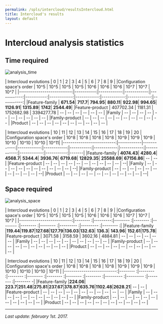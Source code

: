 ```yaml
---
permalink: /spls/intercloud/resultsIntercloud.html
title: Intercloud's results
layout: default
---
```

# Intercloud analysis statistics

## Time required

![analysis_time]({{site.baseurl}}/assets/intercloud-mean-analysis_time-configurations_ascending-logarithmic-ALL.png)

| Intercloud evolutions      |         0  |          1  |          2  |          3  |         4  |          5  |          6  |          7  |          8  |         9  |
|Configuration space's order |      10^5  |       10^5  |       10^5  |       10^5  |      10^6  |      10^6   |       10^6  |       10^7  |       10^7  |      10^7  |
|---------------------------:|-----------:|------------:|------------:|------------:|-----------:|------------:|------------:|------------:|------------:|-----------:|
|Feature-family              |  **671.54**|    **717.7**|   **794.95**|   **880.11**|  **922.98**|   **994.65**|  **1126.91**|  **1315.89**|     **1742**| **2544.49**|
|Feature-product             | 407702.34  |    1181.31  | 1752682.98  | 3394277.78  |        --  |         --  |         --  |         --  |         --  |        --  |
|Family                      |        --  |         --  |         --  |         --  |        --  |         --  |         --  |         --  |         --  |        --  |
|Family-product              |        --  |         --  |         --  |         --  |        --  |         --  |         --  |         --  |         --  |        --  |
|Product                     |        --  |         --  |         --  |         --  |        --  |         --  |         --  |         --  |         --  |        --  |

| Intercloud evolutions      |        10  |         11  |         12  |         13  |        14  |         15  |         16  |         17  |         18  |        19  |    20 |
|Configuration space's order |      10^8  |       10^8  |      10^8   |       10^8  |      10^9  |       10^9  |       10^9  |      10^10  |      10^10  |     10^10  |  10^11|
|---------------------------:|------------|------------:|------------:|------------:|-----------:|------------:|------------:|------------:|------------:|-----------:|-------|
|Feature-family              | **4074.43**|   **4280.4**|   **4568.7**|   **5344.4**| **3936.76**|  **6719.68**| **12829.35**| **25588.69**| **67156.86**|        --  |     --|
|Feature-product             |        --  |         --  |         --  |         --  |        --  |         --  |         --  |         --  |         --  |        --  |     --|
|Family                      |        --  |         --  |         --  |         --  |        --  |         --  |         --  |         --  |         --  |        --  |     --|
|Family-product              |        --  |         --  |         --  |         --  |        --  |         --  |         --  |         --  |         --  |        --  |     --|
|Product                     |        --  |         --  |         --  |         --  |        --  |         --  |         --  |         --  |         --  |        --  |     --|

## Space required

![analysis_space]({{site.baseurl}}/assets/intercloud-mean-memory-configurations_ascending-ALL.png)


| Intercloud evolutions      |       0  |        1 |       2  |       3  |       4  |       5  |       6  |        7  |        8  |       9  |
|Configuration space's order |    10^5  |     10^5 |    10^5  |    10^5  |    10^6  |    10^6  |    10^6  |     10^7  |     10^7  |    10^7  |
|---------------------------:|-------- :|---------:|-------- :|-------- :|-------- :|-------- :|-------- :|--------- :|--------- :|-------- :|
|Feature-family              |**119.44**|**119.87**|**127.68**|**127.79**|**136.03**|**132.63**| **136.3**| **143.96**| **152.61**|**175.78**|
|Feature-product             | 3071.58  |  3158.59 | 3602.16  | 4884.81  |      --  |      --  |      --  |       --  |       --  |      --  |
|Family                      |      --  |       -- |      --  |      --  |      --  |      --  |      --  |       --  |       --  |      --  |
|Family-product              |      --  |       -- |      --  |      --  |      --  |      --  |      --  |       --  |       --  |      --  |
|Product                     |      --  |       -- |      --  |      --  |      --  |      --  |      --  |       --  |       --  |      --  |

| Intercloud evolutions      |      10  |      11  |      12  |      13  |      14  |      15  |      16  |       17  |       18  |      19  |      20  |
|Configuration space's order |    10^8  |    10^8  |    10^8  |    10^8  |    10^9  |    10^9  |    10^9  |    10^10  |    10^10  |   10^10  |   10^11  |
|---------------------------:|-------- :|-------- :|-------- :|-------- :|-------- :|-------- :|-------- :|--------- :|--------- :|-------- :|-------- -|
|Feature-family              |**224.06**| **223.7**|**251.48**|**275.81**|**237.67**|**378.87**|**635.76**|**1102.48**|**2628.21**|      --  |      --  |
|Feature-product             |      --  |      --  |      --  |      --  |      --  |      --  |      --  |       --  |       --  |      --  |      --  |
|Family                      |      --  |      --  |      --  |      --  |      --  |      --  |      --  |       --  |       --  |      --  |      --  |
|Family-product              |      --  |      --  |      --  |      --  |      --  |      --  |      --  |       --  |       --  |      --  |      --  |
|Product                     |      --  |      --  |      --  |      --  |      --  |      --  |      --  |       --  |       --  |      --  |      --  |

---
*Last update: february 1st. 2017.*
